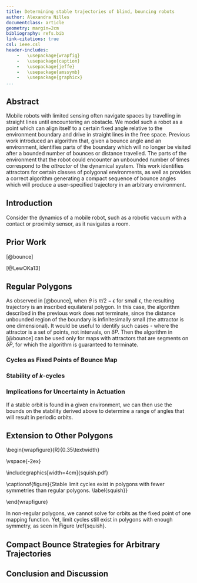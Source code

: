 ```yaml
---
title: Determining stable trajectories of blind, bouncing robots
author: Alexandra Nilles
documentclass: article
geometry: margin=2cm
bibliography: refs.bib
link-citations: true
csl: ieee.csl
header-includes:
    -   \usepackage{wrapfig}
    -   \usepackage{caption}
    -   \usepackage{jeffe}
    -   \usepackage{amssymb}
    -   \usepackage{graphicx}
...
```


Abstract
--------

Mobile robots with limited sensing often navigate spaces by travelling in
straight lines until encountering an obstacle. We model such a robot as a point
which can align itself to a certain fixed angle relative to the environment
boundary and drive in straight lines in the free space. Previous work introduced
an algorithm that, given a bounce angle and an environment, identifies parts of
the boundary which will no longer be visited after a bounded number of bounces
or distance travelled. The parts of the environment that the robot could
encounter an unbounded number of times correspond to the *attractor* of the
dynamical system. This work identifies attractors for certain classes of
polygonal environments, as well as provides a correct algorithm generating a
compact sequence of bounce angles which will produce a user-specified trajectory
in an arbitrary environment.

Introduction
------------

Consider the dynamics of a mobile robot, such as a robotic vacuum with a contact
or proximity sensor, as it navigates a room. 

Prior Work
----------

[@bounce]

[@LewOKa13]

Regular Polygons
----------------

As observed in [@bounce], when $\theta$ is $\pi/2-\epsilon$ for small
$\epsilon$, the resulting trajectory is an inscribed equilateral polygon. In
this case, the algorithm described in the previous work does not terminate,
since the distance unbounded region of the boundary is infinitesimally small
(the attractor is one dimensional). It would be useful to identify such cases -
where the attractor is a set of points, not intervals, on $\delta P$.  Then the
algorithm in [@bounce] can be used only for maps with attractors that are
segments on $\delta P$, for which the algorithm is guaranteed to terminate.

### Cycles as Fixed Points of Bounce Map

### Stability of $k$-cycles

### Implications for Uncertainty in Actuation

If a stable orbit is found in a given environment, we can then use the bounds on
the stability derived above to determine a range of angles that will result in
periodic orbits.

Extension to Other Polygons
---------------------------

\begin{wrapfigure}{R}{0.35\textwidth}

\vspace{-2ex}

\includegraphics[width=4cm]{squish.pdf}

\captionof{figure}{Stable limit cycles exist in polygons with fewer
symmetries than regular polygons. \label{squish}}



\end{wrapfigure}




In non-regular polygons, we cannot solve for orbits as the fixed point of one
mapping function. Yet, limit cycles still exist in polygons with enough
symmetry, as seen in Figure \ref{squish}.



Compact Bounce Strategies for Arbitrary Trajectories
----------------------------------------------------

Conclusion and Discussion
-------------------------
